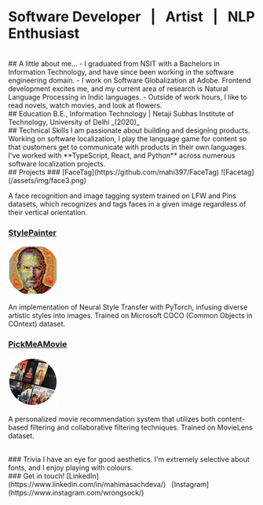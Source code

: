 # Software Developer &nbsp; | &nbsp; Artist &nbsp; | &nbsp; NLP Enthusiast
<br>
## A little about me...
- I graduated from NSIT with a Bachelors in Information Technology, and have since been working in the software engineering domain.
- I work on Software Globalization at Adobe. Frontend development excites me, and my current area of research is Natural Language Processing in Indic languages.
- Outside of work hours, I like to read novels, watch movies, and look at flowers.

<br>
## Education
B.E., Information Technology | Netaji Subhas Institute of Technology, University of Delhi _(2020)_

<br>
## Technical Skills
I am passionate about building and designing products. Working on software localization, I play the language game for content so that customers get to communicate with products in their own languages.<br>
I've worked with **TypeScript, React, and Python** across numerous software localization projects.

<br>
## Projects
### [FaceTag](https://github.com/mahi397/FaceTag)
![Facetag](/assets/img/face3.png)

A face recognition and image tagging system trained on LFW and Pins datasets, which recognizes and tags faces in a given image regardless of their vertical orientation.

### [StylePainter](https://github.com/mahi397/StylePainter)
![Nst](/assets/img/style3.png)

An implementation of Neural Style Transfer with PyTorch, infusing diverse artistic styles into images. Trained on Microsoft COCO (Common Objects in COntext) dataset.

### [PickMeAMovie](https://github.com/mahi397/PickMeAMovie)
![Movie](/assets/img/mov3.png)

A personalized movie recommendation system that utilizes both content-based filtering and collaborative filtering techniques. Trained on MovieLens dataset.

<br>
### Trivia
I have an eye for good aesthetics. I'm extremely selective about fonts, and I enjoy playing with colours.

<br>
### Get in touch!
[LinkedIn](https://www.linkedin.com/in/mahimasachdeva/) &nbsp;
[Instagram](https://www.instagram.com/wrongsock/)

